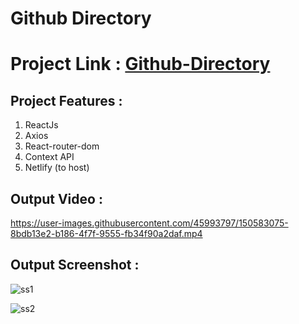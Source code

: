 # Github Directory
# Project Link : [Github-Directory](https://githubdirectory.netlify.app)


## Project Features :
1. ReactJs
2. Axios
3. React-router-dom
4. Context API
5. Netlify (to host)

## Output Video :

https://user-images.githubusercontent.com/45993797/150583075-8bdb13e2-b186-4f7f-9555-fb34f90a2daf.mp4

## Output Screenshot :

![ss1](https://user-images.githubusercontent.com/45993797/150583988-24abe2fe-a53a-4b4d-9af2-463d0a286f2a.jpg)

![ss2](https://user-images.githubusercontent.com/45993797/150583997-7cad4395-c7e2-427e-bad7-40960dbdef49.jpg)



